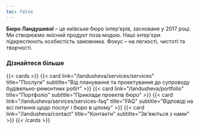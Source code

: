 ```yaml
---
toc: false
---
```


**Бюро Ландушевої** – це київське бюро інтер'єрів, засноване у 2017 році. Ми створюємо якісний продукт поза модою. Наші інтер'єри підкреслюють особистість замовника. Фокус – на легкості, чистоті та творчості.

### Дізнайтеся більше

{{< cards >}}
  {{< card link="/landusheva/services/services" title="Послуги" subtitle="Від планування та проектування до супроводу будівельно-ремонтних робіт" >}}
  {{< card link="/landusheva/portfolio" title="Портфоліо" subtitle="Приклади проектів бюро" >}}
  {{< card link="/landusheva/services/services-faq" title="FAQ" subtitle="Відповіді на всі питання щодо послуг і бюро в цілому" >}}
  {{< card link="/landusheva/contact" title="Контакти" subtitle="Зв'яжіться з нами" >}}
{{< /cards >}}
